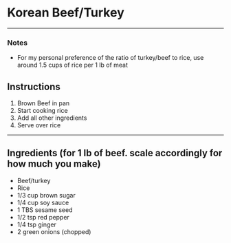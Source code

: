 # Korean Beef/Turkey

---

### Notes
- For my personal preference of the ratio of turkey/beef to rice, use around 1.5 cups of rice per 1 lb of meat

## Instructions
1. Brown Beef in pan
2. Start cooking rice
3. Add all other ingredients
4. Serve over rice


---

## Ingredients (for 1 lb of beef. scale accordingly for how much you make)

- Beef/turkey
- Rice
- 1/3 cup brown sugar
- 1/4 cup soy sauce
- 1 TBS sesame seed
- 1/2 tsp red pepper
- 1/4 tsp ginger
- 2 green onions (chopped)
